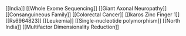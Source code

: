 [[India]]
[[Whole Exome Sequencing]]
[[Giant Axonal Neuropathy]]
[[Consanguineous Family]]
[[Colorectal Cancer]]
[[Ikaros Zinc Finger 1]]
[[Rs6964823]]
[[Leukemia]]
[[Single-nucleotide polymorphism]]
[[North India]]
[[Multifactor Dimensionality Reduction]]
